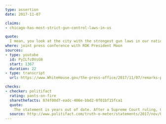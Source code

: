 ```yaml
---
type: assertion
date: 2017-11-07

claims:
- chicago-has-most-strict-gun-control-laws-in-us

quote:
  I mean, you look at the city with the strongest gun laws in our nation, is Chicago, and Chicago is a disaster. It's a total disaster. Just remember, if this man didn’t have a gun or rifle, you'd be talking about a much worse situation in the great state of Texas.
where: joint press conference with ROK President Moon
sources:
- type: youtube
  id: PyILfcOVsG8
  start: 1367
  duration: 22
- type: transcript
  url: https://www.WhiteHouse.gov/the-press-office/2017/11/07/remarks-president-trump-and-president-moon-republic-korea-joint-press

checks:
- checker: politifact
  rating: pants-on-fire
  sharethefacts: 874f00d7-eadc-406e-bbd2-0f01bf15fca1
  quote:
    The statement is years out of date. After a Supreme Court ruling, Chicago residents can own handguns and carry them unseen on the streets. A national gun control group puts seven states above Illinois in regulating gun ownership.
  source: http://www.politifact.com/truth-o-meter/statements/2017/nov/07/donald-trump/trump-wrongly-repeats-chicago-has-strongest-gun-la/
---
```

